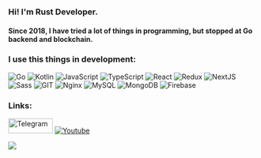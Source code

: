 ### Hi! I'm Rust Developer.

#### Since 2018, I have tried a lot of things in programming, but stopped at Go backend and blockchain.

### I use this things in development:

<p>
  <img alt="Go" src="https://img.shields.io/badge/go-%2300ADD8.svg?&style=for-the-badge&logo=go&logoColor=white"/>
  <img alt="Kotlin" src="https://img.shields.io/badge/kotlin-%230095D5.svg?&style=for-the-badge&logo=kotlin&logoColor=white"/>
  <img alt="JavaScript" src="https://img.shields.io/badge/-JavaScript-f0db4f?style=flat-square&logo=javascript&logoColor=white" />
  <img alt="TypeScript" src="https://img.shields.io/badge/-TypeScript-f0db4f?style=flat-square&logo=typescript&logoColor=white" />
  <img alt="React" src="https://img.shields.io/badge/-React-61dafb?style=flat-square&logo=react&logoColor=white" />
  <img alt="Redux" src="https://img.shields.io/badge/Redux-593D88?style=flat-square&logo=redux&logoColor=white" />
  <img alt="NextJS" src="https://img.shields.io/badge/-NextJS-42b983?style=flat-square&logo=nextjs&logoColor=white" />
  <img alt="Sass" src="https://img.shields.io/badge/-Sass-bf4080?style=flat-square&logo=sass&logoColor=white" />
  <img alt="GIT" src="https://img.shields.io/badge/-Git-f14e32?style=flat-square&logo=git&logoColor=white" />
  <img alt="Nginx" src="https://img.shields.io/badge/nginx%20-%23009639.svg?&style=for-the-badge&logo=nginx&logoColor=white"/>
  <img alt="MySQL" src="https://img.shields.io/badge/mysql-%2300f.svg?&style=for-the-badge&logo=mysql&logoColor=white"/>
  <img alt="MongoDB" src ="https://img.shields.io/badge/MongoDB-%234ea94b.svg?&style=for-the-badge&logo=mongodb&logoColor=white"/>
  <img alt="Firebase" src="https://img.shields.io/badge/firebase%20-%23039BE5.svg?&style=for-the-badge&logo=firebase"/>
</p>

### Links:

<p>
  <a href="https://t.me/pr3s3n7" target="_blank"><img alt="Telegram" width=90 height=30 src="https://i.siteapi.org/o58BVwcNDp9OKszxFmiDTK-rfPQ=/0x0:1200x628/s.siteapi.org/4988ac128c532eb.ru/img/379wkv530kisow08w8gw0w08c08k0k" /></a>
  <a href="https://www.youtube.com/channel/UCA7XPClPO83E9pMa24mkm2Q" target="_blank"><img alt="Youtube" src="https://img.shields.io/badge/Youtube%20-%23FF0000.svg?&style=for-the-badge&logo=YouTube&logoColor=white"/>
</p>

![](https://thumbs.gfycat.com/AngelicConcreteHypsilophodon-size_restricted.gif)

